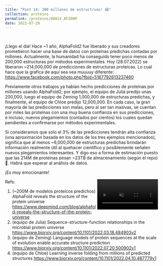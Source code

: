 ```yaml
---
title: "Post 14: 200 millones de estructruas! 😱"
collection: proteins
permalink: /proteins/00014_AF200M
date: 2022-07-28
---
```


&nbsp;

¡Llego el día! Hace ~1 año, AlphaFold2 fue liberado y sus creadores prometieron hacer una base de datos con proteínas predichas contadas por millones. Actualmente, la humanidad ha conseguido tener poco menos de 200,000 estructuras por métodos experimentales. Hoy (28.07.2022) se liberaron ~214,000,000 de predicciones de estructuras proteicas. Lo cual hace que la grafica de aquí sea vea muuuuy diferente: https://www.facebook.com/photo.php?fbid=5167792613237460

Previamente otros trabajos ya habían hecho predicciones de proteínas por millones usando AlphaFold2; por ejemplo, el equipo de Julia predijo unas 200,000, luego el equipo de Zeming 1,000,000 de estructuras predichas, y finalmente, el equipo de Chloe predijo 12,000,000. En cada caso, la gran mayoría de las predicciones son malas, pero al ser tan masivas, se cuentan por miles las proteínas con una muy buena confianza en sus predicciones, e incluso, nuevos plegamientos (contados por cientos) los cuales quedan pendientes a confirmarse por métodos experimentales. 

Si consideramos que solo el 3% de las predicciones tendrán alta confianza (una aproximación basada en los datos de los tres ejemplos mencionados), significa que al menos ~6,000,000 de estructuras predichas brindarán información realmente útil al quehacer científico y posiblemente señalen nuevos plegamientos interesantes. Y digo eso a forma de estimación puesto que las 214M de proteínas pesan ~23TB de almacenamiento (según el repo) 😬.  Habrá que esperar al análisis de datos. 

¡Es muy emocionante!

<div style="float:right">
<video width="200" autoplay="autoplay" loop="true" controls muted>
  <source src="/images/proteins/00014_fold.mp4" type="video/mp4">
  Your browser does not support the video tag.
</video>
</div>



Refs:

1. (~200M de modelos proteicos predichos) AlphaFold reveals the structure of the protein universe
https://www.deepmind.com/blog/alphafold-reveals-the-structure-of-the-protein-universe
2. (equipo de Julia) Sequence-structure-function relationships in the microbial protein universe https://www.biorxiv.org/content/10.1101/2022.03.18.484903v2 
3. (equipo de Zeming) Language models of protein sequences at the scale of evolution enable accurate structure prediction
https://www.biorxiv.org/content/10.1101/2022.07.20.500902v1
4. (equipo de Chloe) Learning inverse folding from millions of predicted structures https://www.biorxiv.org/content/10.1101/2022.04.10.487779v1
